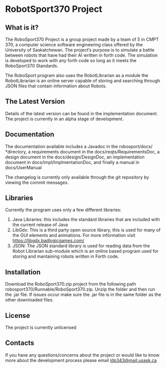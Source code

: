 # RobotSport370 Project

What is it?
------------
The RoboSport370 Project is a group project made by a team of 5 in CMPT 370, 
a computer science software engineering class offered by the University of 
Saskatchewan. The project’s purpose is to simulate a battle between robots 
that have had their AI written in forth code. The simulation is developed to 
work with any forth code so long as it meets the RoboSport370 Standards.

The RoboSport program also uses the RobotLibrarian as a module
the RobotLibrarian is an online server capable of storing and searching through
JSON files that contain information about Robots.

The Latest Version
--------------------------
Details of the latest version can be found in the implementation document.
The project is currently in an alpha stage of development.

Documentation
-------------------------
The documentation available includes a Javadoc in the robosport/docs/ 
*directory, a requirements document in the docs/reqts/RequirementsDoc, a 
design document in the docs/design/DesignDoc, an implementation document 
in docs/impl/ImplmentationDoc, and finally a manual in docs/UserManual

The changelog is currently only available through the git repository by 
viewing the commit messages.

Libraries
------------
Currently the program uses only a few different libraries:
1. Java Libraries: this includes the standard libraries that are included
with the current release of Java
2. LibGdx: This is a third party open source library, this is used 
for many of the GUI elements and animations. For more information
visit https://libgdx.badlogicgames.com/
3. JSON: The JSON standard library is used for reading data from the Robot
Librarian sub-module which is an online based program used for storing
and mantaining robots written in Forth code.


Installation
--------------------
Download the RoboSport370.zip project from the following path 
robosport370/Runnable/RoboSport370.zip. Unzip the folder and then run the .jar 
file. If issues occur make sure the .jar file is in the same folder as the other
downloaded files.

License
---------
The project is currently unlicensed

Contacts
----------------
If you have any questions/concerns about the project or would like to 
know more about the development process please email ldp343@mail.usask.ca